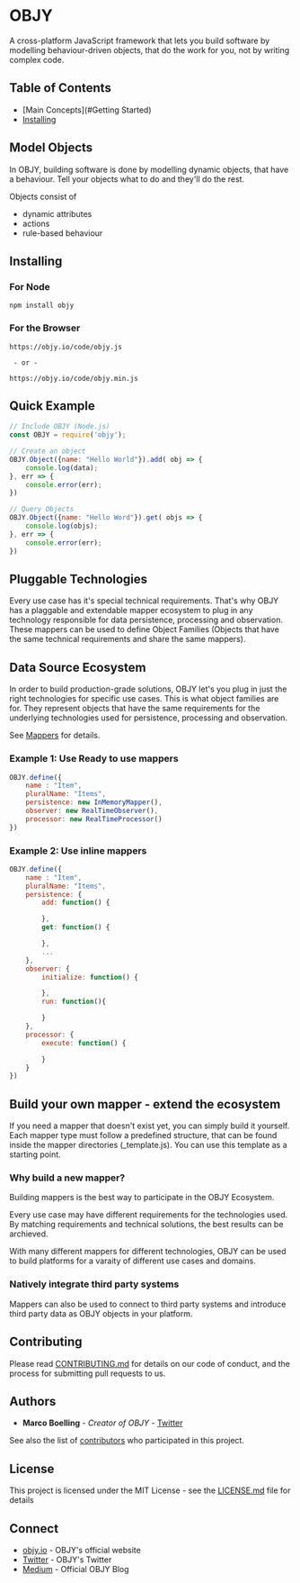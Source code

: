 # OBJY

A cross-platform JavaScript framework that lets you build software by modelling behaviour-driven objects, that do the work for you, not by writing complex code. 

## Table of Contents

- [Main Concepts](#Getting Started)
- [Installing](dgs)


## Model Objects

In OBJY, building software is done by modelling dynamic objects, that have a behaviour. Tell your objects what to do and they'll do the rest.

Objects consist of

- dynamic attributes
- actions
- rule-based behaviour


## Installing

### For Node

```shell
npm install objy
```

### For the Browser


```shell
https://objy.io/code/objy.js

 - or -

https://objy.io/code/objy.min.js
```



## Quick Example


```javascript
// Include OBJY (Node.js)
const OBJY = require('objy');

// Create an object
OBJY.Object({name: "Hello World"}).add( obj => {
	console.log(data);
}, err => {
	console.error(err);
})

// Query Objects
OBJY.Object({name: "Hello Word"}).get( objs => {
	console.log(objs);
}, err => {
	console.error(err);
})
```


## Pluggable Technologies

Every use case has it's special technical requirements. That's why OBJY has a plaggable and extendable mapper ecosystem to plug in any technology responsible for data persistence, processing and observation. These mappers can be used to define Object Families (Objects that have the same technical requirements and share the same mappers).
  

## Data Source Ecosystem

In order to build production-grade solutions, OBJY let's you plug in just the right technologies for specific use cases. This is what object families are for. They represent objects that have the same requirements for the underlying technologies used for persistence, processing and observation.

See [Mappers](#mappers) for details.


### Example 1: Use Ready to use mappers
```javascript
OBJY.define({
	name : "Item",
	pluralName: "Items",
	persistence: new InMemoryMapper(),
	observer: new RealTimeObserver(),
	processor: new RealTimeProcessor()
})
```

### Example 2: Use inline mappers
```javascript
OBJY.define({
	name : "Item",
	pluralName: "Items",
	persistence: {
		add: function() {

		},
		get: function() {

		},
		...
	},
	observer: {
		initialize: function() {

		},
		run: function(){

		}
	},
	processor: {
		execute: function() {

		}
	}
})
```


## Build your own mapper - extend the ecosystem

If you need a mapper that doesn't exist yet, you can simply build it yourself. Each mapper type must follow a predefined structure, that can be found inside the mapper directories (_template.js). You can use this template as a starting point.

### Why build a new mapper?

Building mappers is the best way to participate in the OBJY Ecosystem. 

Every use case may have different requirements for the technologies used. By matching requirements and technical solutions, the best results can be archieved.

With many different mappers for different technologies, OBJY can be used to build platforms for a varaity of different use cases and domains.

### Natively integrate third party systems

Mappers can also be used to connect to third party systems and introduce third party data as OBJY objects in your platform.


## Contributing

Please read [CONTRIBUTING.md](https://gist.github.com/PurpleBooth/b24679402957c63ec426) for details on our code of conduct, and the process for submitting pull requests to us.


## Authors

* **Marco Boelling** - *Creator of OBJY* - [Twitter](https://twitter.com/marcoboelling)

See also the list of [contributors](https://github.com/your/project/contributors) who participated in this project.

## License

This project is licensed under the MIT License - see the [LICENSE.md](LICENSE.md) file for details

## Connect

* [objy.io](https://objy.io) - OBJY's official website
* [Twitter](https://www.twitter.com/objyio) - OBJY's Twitter
* [Medium](https://medium.com/objy-io) - Official OBJY Blog

